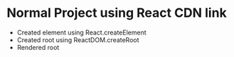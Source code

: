 # Normal Project using React CDN link

- Created element using React.createElement
- Created root using ReactDOM.createRoot
- Rendered root
